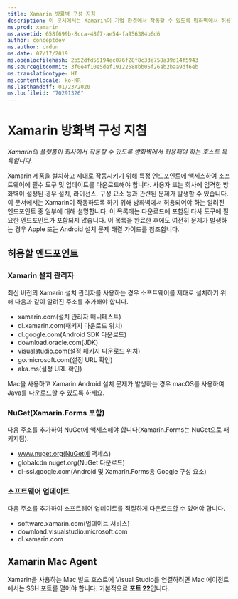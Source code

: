 ```yaml
---
title: Xamarin 방화벽 구성 지침
description: 이 문서에서는 Xamarin이 기업 환경에서 작동할 수 있도록 방화벽에서 허용해야 하는 호스트의 목록을 제공합니다.
ms.prod: xamarin
ms.assetid: 658f699b-8cca-48f7-ae54-fa956384b6d6
author: conceptdev
ms.author: crdun
ms.date: 07/17/2019
ms.openlocfilehash: 2b52dfd55194ec076f28f8c33e758a39d14f5943
ms.sourcegitcommit: 3f0e4f10e5def19122588bb05f26ab2baa9df6eb
ms.translationtype: HT
ms.contentlocale: ko-KR
ms.lasthandoff: 01/23/2020
ms.locfileid: "70291326"
---
```

# <a name="xamarin-firewall-configuration-instructions"></a>Xamarin 방화벽 구성 지침

_Xamarin의 플랫폼이 회사에서 작동할 수 있도록 방화벽에서 허용해야 하는 호스트 목록입니다._

Xamarin 제품을 설치하고 제대로 작동시키기 위해 특정 엔드포인트에 액세스하여 소프트웨어에 필수 도구 및 업데이트를 다운로드해야 합니다. 사용자 또는 회사에 엄격한 방화벽이 설정된 경우 설치, 라이선스, 구성 요소 등과 관련된 문제가 발생할 수 있습니다. 이 문서에서는 Xamarin이 작동하도록 하기 위해 방화벽에서 허용되어야 하는 알려진 엔드포인트 중 일부에 대해 설명합니다. 이 목록에는 다운로드에 포함된 타사 도구에 필요한 엔드포인트가 포함되지 않습니다. 이 목록을 완료한 후에도 여전히 문제가 발생하는 경우 Apple 또는 Android 설치 문제 해결 가이드를 참조합니다.

## <a name="endpoints-to-allow"></a>허용할 엔드포인트

### <a name="xamarin-installer"></a>Xamarin 설치 관리자

최신 버전의 Xamarin 설치 관리자를 사용하는 경우 소프트웨어를 제대로 설치하기 위해 다음과 같이 알려진 주소를 추가해야 합니다.

- xamarin.com(설치 관리자 매니페스트)
- dl.xamarin.com(패키지 다운로드 위치)
- dl.google.com(Android SDK 다운로드)
- download.oracle.com(JDK)
- visualstudio.com(설정 패키지 다운로드 위치)
- go.microsoft.com(설정 URL 확인)
- aka.ms(설정 URL 확인)

Mac을 사용하고 Xamarin.Android 설치 문제가 발생하는 경우 macOS를 사용하여 Java를 다운로드할 수 있도록 하세요.

### <a name="nuget-including-xamarinforms"></a>NuGet(Xamarin.Forms 포함)

다음 주소를 추가하여 NuGet에 액세스해야 합니다(Xamarin.Forms는 NuGet으로 패키지됨).

- www.nuget.org(NuGet에 액세스)
- globalcdn.nuget.org(NuGet 다운로드)
- dl-ssl.google.com(Android 및 Xamarin.Forms용 Google 구성 요소)

### <a name="software-updates"></a>소프트웨어 업데이트

다음 주소를 추가하여 소프트웨어 업데이트를 적절하게 다운로드할 수 있어야 합니다.

- software.xamarin.com(업데이트 서비스)
- download.visualstudio.microsoft.com
- dl.xamarin.com

## <a name="xamarin-mac-agent"></a>Xamarin Mac Agent

Xamarin을 사용하는 Mac 빌드 호스트에 Visual Studio를 연결하려면 Mac 에이전트에서는 SSH 포트를 열어야 합니다. 기본적으로 **포트 22**입니다.
